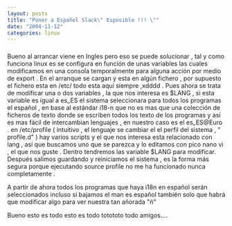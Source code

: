 ```yaml
---
layout: posts
title: "Poner a Español Slack\" Esposible !!! \""
date: "2004-11-12"
categories: linux
---
```


### [](https://sicotico.blogspot.com/2004/11/poner-espaol-slack-esposible.html)

Bueno al arrancar viene en Ingles pero eso se puede solucionar , tal y como funciona linux es se configura en función de unas variables las cuales modificamos en una consola temporalmente para alguna acción por medio de export . En el arranque se cargan y esta en algún fichero , por supuesto el fichero esta en /etc/ todo esta aquí siempre ,xdddd . Pues ahora se trata de modificar una o dos variables , la que nos interesa es $LANG , si esta variable es igual a es\_ES el sistema seleccionara para todos los programas el español , en base al estándar i18-n que no es mas que una colección de ficheros de texto donde se escriben todos los texto de los programas y así es mas fácil de intercambian lenguajes , en nuestro caso es el es\_ES@Euro . en /etc/profile ( intuitivo , el lenguaje se cambiar el el perfil del sistema , " profile.d" ) hay varios scripts y el que nos interesa esta relacionado con lang , así que buscamos uno que se parezca y lo editamos con pico nano vi , el que nos guste . Dentro tendremos las variable $LANG para modificar. Después salimos guardando y reiniciamos el sistema , es la forma más segura porque ejecutando source profile no me ha funcionado nunca completamente .

A partir de ahora todos los programas que haya i18n en español serán seleccionados incluso si bajamos el man es español también solo que habrá que modificar algo para ver nuestra tan añorada "ñ"

Bueno esto es todo esto es todo totototo todo amigos....
